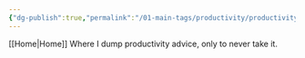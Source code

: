 ```yaml
---
{"dg-publish":true,"permalink":"/01-main-tags/productivity/productivity/"}
---
```


[[Home\|Home]]
Where I dump productivity advice, only to never take it.
